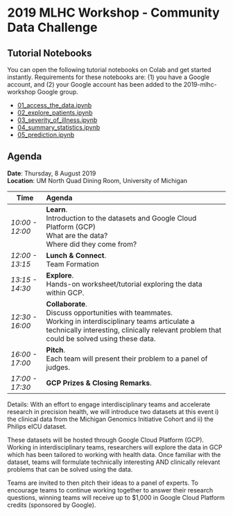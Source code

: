 # 2019 MLHC Workshop - Community Data Challenge

## Tutorial Notebooks

You can open the following tutorial notebooks on Colab and get started instantly. Requirements for these notebooks are: (1) you have a Google account, and (2) your Google account has been added to the 2019-mlhc-workshop Google group.

* [01_access_the_data.ipynb](https://colab.research.google.com/github/MIT-LCP/2019_mlhc_workshop/blob/master/notebooks/01_access_the_data.ipynb)
* [02_explore_patients.ipynb](https://colab.research.google.com/github/MIT-LCP/2019_mlhc_workshop/blob/master/notebooks/02_explore_patients.ipynb)
* [03_severity_of_illness.ipynb](https://colab.research.google.com/github/MIT-LCP/2019_mlhc_workshop/blob/master/notebooks/03_severity_of_illness.ipynb)
* [04_summary_statistics.ipynb](https://colab.research.google.com/github/MIT-LCP/2019_mlhc_workshop/blob/master/notebooks/04_summary_statistics.ipynb)
* [05_prediction.ipynb](https://colab.research.google.com/github/MIT-LCP/2019_mlhc_workshop/blob/master/notebooks/05_prediction.ipynb)

## Agenda

**Date**: Thursday, 8 August 2019  
**Location**: UM North Quad Dining Room, University of Michigan

| Time                | Agenda                                     |
|------------------|:-------------------------------------------|
| *10:00 - 12:00*  | **Learn**.<br>Introduction to the datasets and Google Cloud Platform (GCP)<br>What are the data?<br>Where did they come from?|
| *12:00 - 13:15*  | **Lunch & Connect**.<br>Team Formation |
| *13:15 - 14:30*  | **Explore**.<br>Hands-on worksheet/tutorial exploring the data within GCP. |
| *12:30 - 16:00*  | **Collaborate**.<br>Discuss opportunities with teammates.<br> Working in interdisciplinary teams articulate a technically interesting, clinically relevant problem that could be solved using these data. |
| *16:00 - 17:00*  | **Pitch**.<br>Each team will present their problem to a panel of judges. | 
| *17:00 - 17:30*  | **GCP Prizes & Closing Remarks**. |

Details: With an effort to engage interdisciplinary teams and accelerate research in precision health, we will introduce two datasets at this event i) the clinical data from the Michigan Genomics Initiative Cohort and ii) the Philips eICU dataset. 

These datasets will be hosted through Google Cloud Platform (GCP). Working in interdisciplinary teams, researchers will explore the data in GCP which has been tailored to working with health data. Once familiar with the dataset, teams will formulate technically interesting AND clinically relevant problems that can be solved using the data. 

Teams are invited to then pitch their ideas to a panel of experts. To encourage teams to continue working together to answer their research questions, winning teams will receive up to $1,000 in Google Cloud Platform credits (sponsored by Google).
